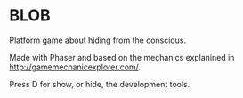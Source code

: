 BLOB
====

Platform game about hiding from the conscious.

Made with Phaser and based on the mechanics explanined in http://gamemechanicexplorer.com/.

Press D for show, or hide, the development tools.


